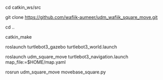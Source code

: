 
cd catkin_ws/src

git clone https://github.com/wafiik-aumeer/udm_wafiik_square_move.git

cd ..

catkin_make

roslaunch turtlebot3_gazebo turtlebot3_world.launch

roslaunch udm_square_move turtlebot3_navigation.launch map_file:=$HOME/map.yaml

rosrun udm_square_move movebase_square.py

